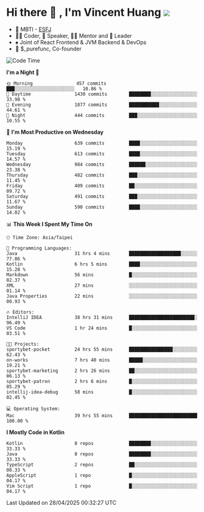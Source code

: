 # Hi there 👋 , I'm Vincent Huang ![](https://komarev.com/ghpvc/?username=Jian-Min-Huang)
- 👀 MBTI - [ESFJ](https://www.16personalities.com/esfj-personality)
- 👨‍💻 Coder, 🎤 Speaker, 👨‍🏫 Mentor and 🚀 Leader
- ♠️ Joint of React Frontend & JVM Backend & DevOps
- 💼 $_purefunc, Co-founder

<!--START_SECTION:waka-->
![Code Time](http://img.shields.io/badge/Code%20Time-5%2C179%20hrs%201%20min-blue)

**I'm a Night 🦉** 

```text
🌞 Morning                457 commits         ███░░░░░░░░░░░░░░░░░░░░░░   10.86 % 
🌆 Daytime                1430 commits        ████████░░░░░░░░░░░░░░░░░   33.98 % 
🌃 Evening                1877 commits        ███████████░░░░░░░░░░░░░░   44.61 % 
🌙 Night                  444 commits         ███░░░░░░░░░░░░░░░░░░░░░░   10.55 % 
```
📅 **I'm Most Productive on Wednesday** 

```text
Monday                   639 commits         ████░░░░░░░░░░░░░░░░░░░░░   15.19 % 
Tuesday                  613 commits         ████░░░░░░░░░░░░░░░░░░░░░   14.57 % 
Wednesday                984 commits         ██████░░░░░░░░░░░░░░░░░░░   23.38 % 
Thursday                 482 commits         ███░░░░░░░░░░░░░░░░░░░░░░   11.45 % 
Friday                   409 commits         ██░░░░░░░░░░░░░░░░░░░░░░░   09.72 % 
Saturday                 491 commits         ███░░░░░░░░░░░░░░░░░░░░░░   11.67 % 
Sunday                   590 commits         ████░░░░░░░░░░░░░░░░░░░░░   14.02 % 
```


📊 **This Week I Spent My Time On** 

```text
🕑︎ Time Zone: Asia/Taipei

💬 Programming Languages: 
Java                     31 hrs 4 mins       ███████████████████░░░░░░   77.86 % 
Kotlin                   6 hrs 5 mins        ████░░░░░░░░░░░░░░░░░░░░░   15.28 % 
Markdown                 56 mins             █░░░░░░░░░░░░░░░░░░░░░░░░   02.37 % 
XML                      27 mins             ░░░░░░░░░░░░░░░░░░░░░░░░░   01.14 % 
Java Properties          22 mins             ░░░░░░░░░░░░░░░░░░░░░░░░░   00.93 % 

🔥 Editors: 
IntelliJ IDEA            38 hrs 31 mins      ████████████████████████░   96.49 % 
VS Code                  1 hr 24 mins        █░░░░░░░░░░░░░░░░░░░░░░░░   03.51 % 

🐱‍💻 Projects: 
sportybet-pocket         24 hrs 55 mins      ████████████████░░░░░░░░░   62.43 % 
on-works                 7 hrs 40 mins       █████░░░░░░░░░░░░░░░░░░░░   19.21 % 
sportybet-marketing      2 hrs 26 mins       ██░░░░░░░░░░░░░░░░░░░░░░░   06.13 % 
sportybet-patron         2 hrs 6 mins        █░░░░░░░░░░░░░░░░░░░░░░░░   05.29 % 
intellij-idea-debug      58 mins             █░░░░░░░░░░░░░░░░░░░░░░░░   02.45 % 

💻 Operating System: 
Mac                      39 hrs 55 mins      █████████████████████████   100.00 % 
```

**I Mostly Code in Kotlin** 

```text
Kotlin                   8 repos             ████████░░░░░░░░░░░░░░░░░   33.33 % 
Java                     8 repos             ████████░░░░░░░░░░░░░░░░░   33.33 % 
TypeScript               2 repos             ██░░░░░░░░░░░░░░░░░░░░░░░   08.33 % 
AppleScript              1 repo              █░░░░░░░░░░░░░░░░░░░░░░░░   04.17 % 
Vim Script               1 repo              █░░░░░░░░░░░░░░░░░░░░░░░░   04.17 % 
```




 Last Updated on 28/04/2025 00:32:27 UTC
<!--END_SECTION:waka-->
